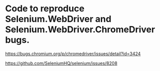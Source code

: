 # Code to reproduce Selenium.WebDriver and Selenium.WebDriver.ChromeDriver bugs.

https://bugs.chromium.org/p/chromedriver/issues/detail?id=3424

https://github.com/SeleniumHQ/selenium/issues/8208
